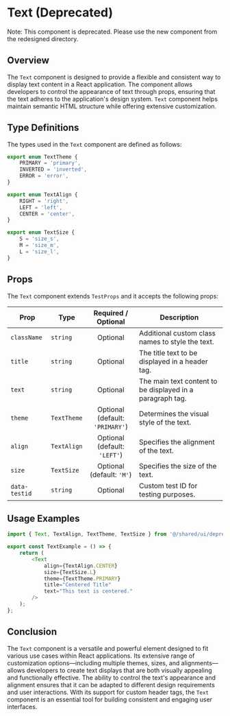 # Text (Deprecated)

Note: This component is deprecated. Please use the new component from the redesigned directory.

## Overview
The `Text` component is designed to provide a flexible and consistent way to display text content in a React application. 
The component allows developers to control the appearance of text through props, ensuring that the text adheres to the application's design system. 
`Text` component helps maintain semantic HTML structure while offering extensive customization. 

## Type Definitions 
The types used in the `Text` component are defined as follows:

```typescript
export enum TextTheme {
    PRIMARY = 'primary',
    INVERTED = 'inverted',
    ERROR = 'error',
}

export enum TextAlign {
    RIGHT = 'right',
    LEFT = 'left',
    CENTER = 'center',
}

export enum TextSize {
    S = 'size_s',
    M = 'size_m',
    L = 'size_l',
}
```

## Props
The `Text` component extends `TestProps` and it accepts the following props:

| Prop          | Type        |          Required / Optional          | Description                                                       |
|---------------|-------------|:-------------------------------------:|-------------------------------------------------------------------|
| `className`   | `string`    |               Optional                | Additional custom class names to style the text.                  |
| `title`       | `string`    |               Optional                | The title text to be displayed in a header tag.                   |
| `text`        | `string`    |               Optional                | The main text content to be displayed in a paragraph tag.         |
| `theme`       | `TextTheme` | Optional <br/> (default: `'PRIMARY'`) | Determines the visual style of the text.                          |
| `align`       | `TextAlign` |  Optional <br/> (default: `'LEFT'`)   | Specifies the alignment of the text.                              |
| `size`        | `TextSize`  |    Optional <br/> (default: `'M'`)    | Specifies the size of the text.                                   |
| `data-testid` | `string`    |               Optional                | Custom test ID for testing purposes.                              |


## Usage Examples

```typescript jsx
import { Text, TextAlign, TextTheme, TextSize } from '@/shared/ui/deprecated/Text';

export const TextExample = () => {
    return (
        <Text
            align={TextAlign.CENTER}
            size={TextSize.L}
            theme={TextTheme.PRIMARY}
            title="Centered Title"
            text="This text is centered."
        />
    );
};
```

## Conclusion
The `Text` component is a versatile and powerful element designed to fit various use cases within React applications.
Its extensive range of customization options—including multiple themes, sizes, and alignments—allows developers to create text displays that are both visually appealing and functionally effective.
The ability to control the text's appearance and alignment ensures that it can be adapted to different design requirements and user interactions. 
With its support for custom header tags, the `Text` component is an essential tool for building consistent and engaging user interfaces.
